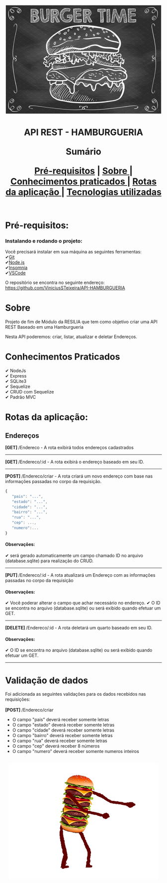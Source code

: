 <br />
<p align="center">
    <img src="./readme/hamburguer.jpg" alt="hamburguer" width="500">

  <h1 align="center">API REST - HAMBURGUERIA</h>
 <br/>
  <p align="center">Sumário<p align="center">
  <a href="#pré-requisitos">Pré-requisitos</a> |
  <a href="#sobre"> Sobre </a> |
  <a href="#conhecimentos-praticados"> Conhecimentos praticados </a> |
  <a href="#rotas-da-aplicação"> Rotas da aplicação </a> |
  <a href="#tecnologias-utilizadas"> Tecnologias utilizadas </a>      
       <br />
    <br />
  </p>
</p>

# Pré-requisitos:

### Instalando e rodando o projeto:

Você precisará instalar em sua máquina as seguintes ferramentas: <br>
✔[Git](https://git-scm.com) <br>
✔[Node.js](https://nodejs.org/en/) <br>
✔[Insomnia](https://insomnia.rest/download) <br>
✔[VSCode](https://code.visualstudio.com/) <br>

O repositório se encontra no seguinte endereço: https://github.com/ViniciusSTeixeira/API-HAMBURGUERIA

# Sobre

Projeto de fim de Módulo da RESILIA que tem como objetivo criar uma API REST Baseado em uma Hamburgueria

Nesta API poderemos: criar, listar, atualizar e deletar Endereços.

# Conhecimentos Praticados

✔ NodeJs <br>
✔ Express <br>
✔ SQLite3 <br>
✔ Sequelize <br>
✔ CRUD com Sequelize <br>
✔ Padrão MVC

# Rotas da aplicação:

## Endereços

<b>[GET] </b> /Endereco - A rota exibirá todos endereços cadastrados<br>

________________________________________________________________________________________________________________

<b>[GET] </b> /Endereco/:id - A rota exibirá o endereço baseado em seu ID.<br>

________________________________________________________________________________________________________________

<b>[POST] </b> /Endereco/criar - A rota criará um novo endereço com base nas informações passadas no corpo da requisição.<br>

```javascript
{
   "pais": "...",
   "estado": "...",
   "cidade": "...",
   "bairro": "...",
   "rua": "...",
   "cep": ...,
   "numero":...
}
```

<h4>Observações:</h4>
 ✔ será gerado automaticamente um campo chamado ID no arquivo (database.sqlite) para realização do CRUD.

________________________________________________________________________________________________________________

<b>[PUT] </b> /Endereco/:id - A rota atualizará um Endereço com as informações passadas no corpo da requisição<br>

<h4>Observações:</h4>
 ✔ Você poderar alterar o campo que achar necessário no endereço.</b>
 ✔ O ID se encontra no arquivo (database.sqlite) ou será exibido quando efetuar um GET.

________________________________________________________________________________________________________________

<b>[DELETE] </b> /Endereco/:id - A rota deletará um quarto baseado em seu ID.<br>

<h4>Observações:</h4>
 ✔ O ID se encontra no arquivo (database.sqlite) ou será exibido quando efetuar um GET.

________________________________________________________________________________________________________________

# Validação de dados

Foi adicionada as seguintes validações para os dados recebidos nas requisições: <br><br>
<b>[POST] </b> /Endereco/criar <br>

- O campo "pais" deverá receber somente letras <br>
- O campo "estado" deverá receber somente letras<br>
- O campo "cidade" deverá receber somente letras<br>
- O campo "bairro" deverá receber somente letras<br>
- O campo "rua" deverá receber somente letras<br>
- O campo "cep" deverá receber 8 números<br>
- O campo "numero" deverá receber somente numeros inteiros<br><br>

<p align="center"><img src="./readme/burger-dance.gif" alt="hamburger-dance-Gif" width=""></p>
